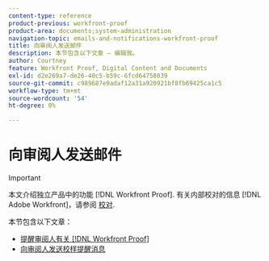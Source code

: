 ```yaml
---
content-type: reference
product-previous: workfront-proof
product-area: documents;system-administration
navigation-topic: emails-and-notifications-workfront-proof
title: 向审阅人发送邮件
description: 本节包含以下文章 — 编辑我。
author: Courtney
feature: Workfront Proof, Digital Content and Documents
exl-id: d2e269a7-de26-40c5-b59c-6fcd64758039
source-git-commit: c989687e9adaf12a31a920921bf8fb69425ca1c5
workflow-type: tm+mt
source-wordcount: '54'
ht-degree: 0%

---
```


# 向审阅人发送邮件

>[!IMPORTANT]
>
>本文介绍独立产品中的功能 [!DNL Workfront Proof]. 有关内部校对的信息 [!DNL Adobe Workfront]，请参阅 [校对](../../../review-and-approve-work/proofing/proofing.md).

本节包含以下文章：

* [提醒审阅人有关 [!DNL Workfront Proof]](../../../workfront-proof/wp-emailsntfctns/messaging-reviewers/remind-reviewer-assignments-wp.md)
* [向审阅人发送校样提醒消息](../../../workfront-proof/wp-emailsntfctns/messaging-reviewers/send-reminder-to-proof-reviewers.md)
